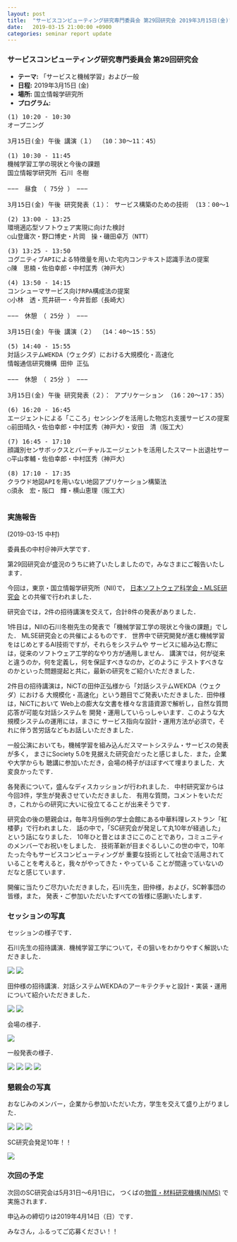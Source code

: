 ```yaml
---
layout: post
title:  "サービスコンピューティング研究専門委員会 第29回研究会 2019年3月15日(金)"
date:   2019-03-15 21:00:00 +0900
categories: seminar report update
---
```


### サービスコンピューティング研究専門委員会 第29回研究会
- __テーマ:__ 「サービスと機械学習」および一般
- __日程:__ 2019年3月15日 (金)
- __場所:__ 国立情報学研究所
- __プログラム:__


<pre>
(1) 10:20 - 10:30
オープニング

3月15日(金) 午後 講演（１） （10：30～11：45）

(1) 10:30 - 11:45
機械学習工学の現状と今後の課題
国立情報学研究所 石川 冬樹

−−−　昼食　（ 75分 ）　−−−

3月15日(金) 午後 研究発表（１）： サービス構築のための技術 （13：00～14：15）

(2) 13:00 - 13:25
環境適応型ソフトウェア実現に向けた検討
○山登庸次・野口博史・片岡　操・磯田卓万（NTT）

(3) 13:25 - 13:50
コグニティブAPIによる特徴量を用いた宅内コンテキスト認識手法の提案
○陳　思楠・佐伯幸郎・中村匡秀（神戸大）

(4) 13:50 - 14:15
コンシューマサービス向けRPA構成法の提案
○小林　透・荒井研一・今井哲郎（長崎大）

−−−　休憩　（ 25分 ）　−−−

3月15日(金) 午後 講演（２） （14：40～15：55）

(5) 14:40 - 15:55
対話システムWEKDA（ウェクダ）における大規模化・高速化
情報通信研究機構 田仲 正弘

−−−　休憩　（ 25分 ）　−−−

3月15日(金) 午後 研究発表（２）： アプリケーション （16：20～17：35）

(6) 16:20 - 16:45
エージェントによる「こころ」センシングを活用した物忘れ支援サービスの提案
○前田晴久・佐伯幸郎・中村匡秀（神戸大）・安田　清（阪工大）

(7) 16:45 - 17:10
顔識別センサボックスとバーチャルエージェントを活用したスマート出退社サービスの開発
○平山孝輔・佐伯幸郎・中村匡秀（神戸大）

(8) 17:10 - 17:35
クラウド地図APIを用いない地図アプリケーション構築法
○須永　宏・阪口　輝・横山恵理（阪工大）

</pre>

### 実施報告

(2019-03-15 中村)

委員長の中村＠神戸大学です．

第29回研究会が盛況のうちに終了いたしましたので，みなさまにご報告いたします．

今回は，東京・国立情報学研究所（NII)で，
[日本ソフトウェア科学会・MLSE研究会](https://sites.google.com/view/sig-mlse)
との共催で行われました．

研究会では，2件の招待講演を交えて，合計8件の発表がありました．

1件目は，NIIの石川冬樹先生の発表で「機械学習工学の現状と今後の課題」でした．
MLSE研究会との共催によるものです．
世界中で研究開発が進む機械学習をはじめとするAI技術ですが，それらをシステムや
サービスに組み込む際には，従来のソフトウェア工学的なやり方が通用しません．
講演では，何が従来と違うのか，何を定義し，何を保証すべきなのか，どのように
テストすべきなのかといった問題提起と共に，最新の研究をご紹介いただきました．

2件目の招待講演は，NiCTの田仲正弘様から「対話システムWEKDA（ウェクダ）における
大規模化・高速化」という題目でご発表いただきました．田仲様は，NiCTにおいて
Web上の膨大な文書を様々な言語資源で解析し，自然な質問応答が可能な対話システムを
開発・運用していらっしゃいます．このような大規模システムの運用には，まさに
サービス指向な設計・運用方法が必須で，それに伴う苦労話などもお話しいただきました．

一般公演においても，機械学習を組み込んだスマートシステム・サービスの発表が多く，
まさにSociety 5.0を見据えた研究会だったと感じました．また，企業や大学からも
聴講に参加いただき，会場の椅子がほぼすべて埋まりました．大変良かったです．

各発表について，盛んなディスカッションが行われました．
中村研究室からは今回3件，学生が発表させていただきました．
有用な質問，コメントをいただき，これからの研究に大いに役立てることが出来そうです．

研究会の後の懇親会は，毎年3月恒例の学士会館にある中華料理レストラン「紅楼夢」で行われました．
話の中で，「SC研究会が発足して丸10年が経過した」という話になりました．
10年ひと昔とはまさにこのことであり，コミュニティのメンバーでお祝いをしました．
技術革新が目まぐるしいこの世の中で，10年たった今もサービスコンピューティングが
重要な技術として社会で活用されていることを考えると，我々がやってきた・やっている
ことが間違っていないのだなと感じています．

開催に当たりご尽力いただきました，石川先生，田仲様，および，SC幹事団の皆様，また，
発表・ご参加いただいたすべての皆様に感謝いたします．


### セッションの写真

セッションの様子です．

石川先生の招待講演．機械学習工学について，その狙いをわかりやすく解説いただきました．

<img src="/assets/file/20190315/presen01.jpg">

<img src="/assets/file/20190315/presen02.jpg">

田仲様の招待講演．対話システムWEKDAのアーキテクチャと設計・実装・運用について紹介いただきました．

<img src="/assets/file/20190315/presen04.jpg">

<img src="/assets/file/20190315/presen05.jpg">


会場の様子．

<img src="/assets/file/20190315/presen03.jpg">

一般発表の様子．

<img src="/assets/file/20190315/presen06.jpg">

<img src="/assets/file/20190315/presen07.jpg">

<img src="/assets/file/20190315/presen08.jpg">

<img src="/assets/file/20190315/presen09.jpg">


### 懇親会の写真

おなじみのメンバー，企業から参加いただいた方，学生を交えて盛り上がりました．

<img src="/assets/file/20190315/banquet01.jpg">

<img src="/assets/file/20190315/banquet02.jpg">

<img src="/assets/file/20190315/banquet03.jpg">

SC研究会発足10年！！

<img src="/assets/file/20190315/banquet04.jpg">


### 次回の予定

次回のSC研究会は5月31日～6月1日に，
つくばの[物質・材料研究機構(NIMS)](https://www.nims.go.jp/nims/office/tsukuba_sengen.html)
で実施されます．

申込みの締切りは2019年4月14日（日）です．

みなさん，ふるってご応募ください！！



